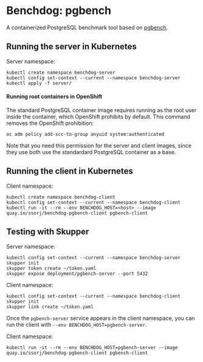 # Benchdog: pgbench

A containerized PostgreSQL benchmark tool based on [pgbench][pgbench].

[pgbench]: https://www.postgresql.org/docs/current/pgbench.html

## Running the server in Kubernetes

Server namespace:

    kubectl create namespace benchdog-server
    kubectl config set-context --current --namespace benchdog-server
    kubectl apply -f server/

#### Running root containers in OpenShift

The standard PostgreSQL container image requires running as the root
user inside the container, which OpenShift prohibits by default.  This
command removes the OpenShift prohibition:

    oc adm policy add-scc-to-group anyuid system:authenticated

Note that you need this permission for the server and client images,
since they use both use the standardard PostgreSQL container as a
base.

## Running the client in Kubernetes

Client namespace:

    kubectl create namespace benchdog-client
    kubectl config set-context --current --namespace benchdog-client
    kubectl run -it --rm --env BENCHDOG_HOST=<host> --image quay.io/ssorj/benchdog-pgbench-client pgbench-client

## Testing with Skupper

Server namespace:

    kubectl config set-context --current --namespace benchdog-server
    skupper init
    skupper token create ~/token.yaml
    skupper expose deployment/pgbench-server --port 5432

Client namespace:

    kubectl config set-context --current --namespace benchdog-client
    skupper init
    skupper link create ~/token.yaml

Once the `pgbench-server` service appears in the client namespace, you
can run the client with `--env BENCHDOG_HOST=pgbench-server`.

Client namespace:

    kubectl run -it --rm --env BENCHDOG_HOST=pgbench-server --image quay.io/ssorj/benchdog-pgbench-client pgbench-client
